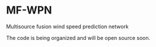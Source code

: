 # MF-WPN
Multisource fusion wind speed prediction network

The code is being organized and will be open source soon.
